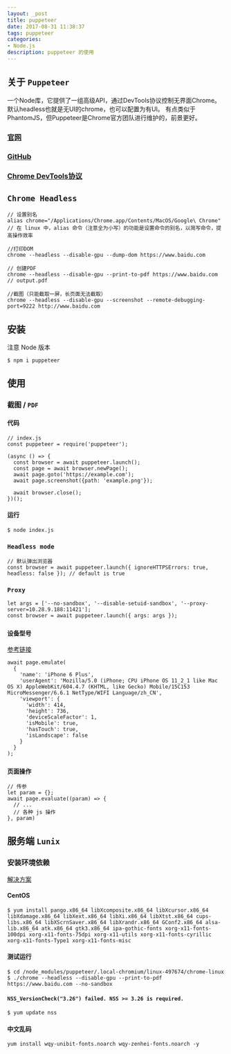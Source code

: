 ```yaml
---
layout: _post
title: puppeteer
date: 2017-08-31 11:38:37
tags: puppeteer
categories: 
- Node.js
description: puppeteer 的使用
---
```


## 关于 `Puppeteer`
一个Node库，它提供了一组高级API，通过DevTools协议控制无界面Chrome。
默认headless也就是无UI的chrome，也可以配置为有UI。
有点类似于PhantomJS，但Puppeteer是Chrome官方团队进行维护的，前景更好。
### [官网](https://pptr.dev/)
### [GitHub](https://github.com/GoogleChrome/puppeteer)
### [Chrome DevTools协议](https://chromedevtools.github.io/devtools-protocol/)

## `Chrome Headless`
```
// 设置别名
alias chrome="/Applications/Chrome.app/Contents/MacOS/Google\ Chrome"
// 在 linux 中，alias 命令（注意全为小写）的功能是设置命令的别名，以简写命令，提高操作效率

//打印DOM
chrome --headless --disable-gpu --dump-dom https://www.baidu.com

// 创建PDF
chrome --headless --disable-gpu --print-to-pdf https://www.baidu.com
// output.pdf

//截图（只能截取一屏，长页面无法截取）
chrome --headless --disable-gpu --screenshot --remote-debugging-port=9222 http://www.baidu.com
```

## 安装
注意 Node 版本
```
$ npm i puppeteer
```
## 使用
### 截图 / `PDF`
#### 代码
```
// index.js
const puppeteer = require('puppeteer');

(async () => {
  const browser = await puppeteer.launch();
  const page = await browser.newPage();
  await page.goto('https://example.com');
  await page.screenshot({path: 'example.png'});

  await browser.close();
})();
```
#### 运行
```
$ node index.js
```

### `Headless mode`
```
// 默认弹出浏览器
const browser = await puppeteer.launch({ ignoreHTTPSErrors: true, headless: false }); // default is true
```
### `Proxy`
```
let args = ['--no-sandbox', '--disable-setuid-sandbox', '--proxy-server=10.28.9.188:11421'];
const browser = await puppeteer.launch({ args: args });
```

### `设备型号`
[参考链接](https://github.com/GoogleChrome/puppeteer/blob/master/DeviceDescriptors.js)
```
await page.emulate(
  {
    'name': 'iPhone 6 Plus',
    'userAgent': 'Mozilla/5.0 (iPhone; CPU iPhone OS 11_2_1 like Mac OS X) AppleWebKit/604.4.7 (KHTML, like Gecko) Mobile/15C153 MicroMessenger/6.6.1 NetType/WIFI Language/zh_CN',
    'viewport': {
      'width': 414,
      'height': 736,
      'deviceScaleFactor': 1,
      'isMobile': true,
      'hasTouch': true,
      'isLandscape': false
    }
  }
);
```

### `页面操作`
```
// 传参
let param = {};
await page.evaluate((param) => {
  // ...
  // 各种 js 操作
}, param)
```

## 服务端 `Lunix`
### 安装环境依赖
[解决方案](https://github.com/GoogleChrome/puppeteer/blob/master/docs/troubleshooting.md)
#### CentOS
```
$ yum install pango.x86_64 libXcomposite.x86_64 libXcursor.x86_64 libXdamage.x86_64 libXext.x86_64 libXi.x86_64 libXtst.x86_64 cups-libs.x86_64 libXScrnSaver.x86_64 libXrandr.x86_64 GConf2.x86_64 alsa-lib.x86_64 atk.x86_64 gtk3.x86_64 ipa-gothic-fonts xorg-x11-fonts-100dpi xorg-x11-fonts-75dpi xorg-x11-utils xorg-x11-fonts-cyrillic xorg-x11-fonts-Type1 xorg-x11-fonts-misc
```
#### 测试运行
```
$ cd /node_modules/puppeteer/.local-chromium/linux-497674/chrome-linux
$ ./chrome --headless --disable-gpu --print-to-pdf https://www.baidu.com --no-sandbox
```
#### `NSS_VersionCheck("3.26") failed. NSS >= 3.26 is required.`
```
$ yum update nss
```
#### 中文乱码
```
yum install wqy-unibit-fonts.noarch wqy-zenhei-fonts.noarch -y
```